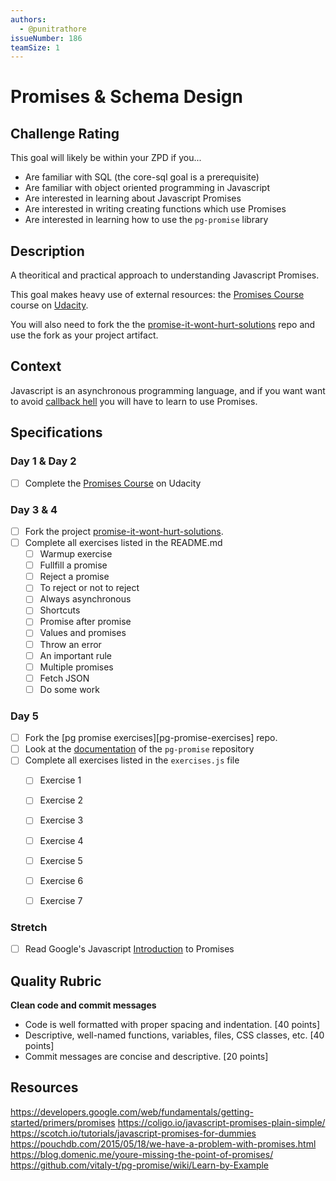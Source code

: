 ```yaml
---
authors:
  - @punitrathore
issueNumber: 186
teamSize: 1
---
```


# Promises & Schema Design

## Challenge Rating

This goal will likely be within your ZPD if you...

- Are familiar with SQL (the core-sql goal is a prerequisite)
- Are familiar with object oriented programming in Javascript
- Are interested in learning about Javascript Promises
- Are interested in writing creating functions which use Promises
- Are interested in learning how to use the `pg-promise` library

## Description

A theoritical and practical approach to understanding Javascript Promises.

This goal makes heavy use of external resources: the [Promises Course][promises-course] course on [Udacity](https://www.udacity.com/).

You will also need to fork the the [promise-it-wont-hurt-solutions][promise-it-wont-hurt-solutions] repo and use the fork as your project artifact.


## Context

Javascript is an asynchronous programming language, and if you want want to avoid [callback hell](http://callbackhell.com/)  you will have to learn to use Promises.

## Specifications

### Day 1 & Day 2
- [ ] Complete the [Promises Course][promises-course] on Udacity

### Day 3 & 4
- [ ] Fork the project [promise-it-wont-hurt-solutions][promise-it-wont-hurt-solutions].
- [ ] Complete all exercises listed in the README.md
  - [ ] Warmup exercise
  - [ ] Fullfill a promise
  - [ ] Reject a promise
  - [ ] To reject or not to reject
  - [ ] Always asynchronous
  - [ ] Shortcuts
  - [ ] Promise after promise
  - [ ] Values and promises
  - [ ] Throw an error
  - [ ] An important rule
  - [ ] Multiple promises
  - [ ] Fetch JSON
  - [ ] Do some work

### Day 5
- [ ] Fork the [pg promise exercises][pg-promise-exercises] repo.
- [ ] Look at the [documentation](https://github.com/vitaly-t/pg-promise/wiki/Learn-by-Example) of the `pg-promise` repository
- [ ] Complete all exercises listed in the `exercises.js` file
  - [ ] Exercise 1
  - [ ] Exercise 2
  - [ ] Exercise 3
  - [ ] Exercise 4
  - [ ] Exercise 5
  - [ ] Exercise 6
  - [ ] Exercise 7



### Stretch
- [ ] Read Google's Javascript [Introduction](https://developers.google.com/web/fundamentals/getting-started/primers/promises) to Promises

## Quality Rubric

**Clean code and commit messages**
- Code is well formatted with proper spacing and indentation. [40 points]
- Descriptive, well-named functions, variables, files, CSS classes, etc. [40 points]
- Commit messages are concise and descriptive. [20 points]

## Resources
https://developers.google.com/web/fundamentals/getting-started/primers/promises
https://coligo.io/javascript-promises-plain-simple/
https://scotch.io/tutorials/javascript-promises-for-dummies
https://pouchdb.com/2015/05/18/we-have-a-problem-with-promises.html
https://blog.domenic.me/youre-missing-the-point-of-promises/
https://github.com/vitaly-t/pg-promise/wiki/Learn-by-Example

[promise-it-wont-hurt-solutions]: https://github.com/GuildCrafts/promise-it-wont-hurt-solutions
[promises-course]: https://www.udacity.com/course/javascript-promises--ud898

